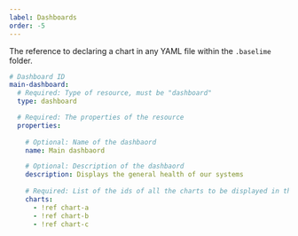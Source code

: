 ```yaml
---
label: Dashboards
order: -5
---
```


The reference to declaring a chart in any YAML file within the `.baselime` folder.

```yaml # :icon-code: .baselime/demo.yml
# Dashboard ID
main-dashboard:
  # Required: Type of resource, must be "dashboard"
  type: dashboard

  # Required: The properties of the resource
  properties:
    
    # Optional: Name of the dashbaord
    name: Main dashbaord

    # Optional: Description of the dashbaord
    description: Displays the general health of our systems
    
    # Required: List of the ids of all the charts to be displayed in this dashboard
    charts:
      - !ref chart-a
      - !ref chart-b
      - !ref chart-c
```
